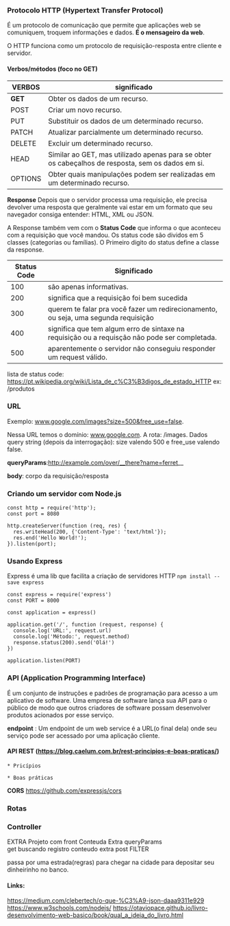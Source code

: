 
### Protocolo HTTP (Hypertext Transfer Protocol)

É um protocolo de comunicação que permite que aplicações web se comuniquem, troquem informações e dados. __É o mensageiro da web__. 

O HTTP funciona como um protocolo de requisição-resposta entre cliente e servidor. 


#### Verbos/métodos (foco no GET) 

VERBOS | significado
------------ | -------------
__GET__| Obter os dados de um recurso.
POST |	Criar um novo recurso.
PUT	| Substituir os dados de um determinado recurso.
PATCH |	Atualizar parcialmente um determinado recurso.
DELETE | Excluir um determinado recurso.
HEAD | Similar ao GET, mas utilizado apenas para se obter os cabeçalhos de resposta, sem os dados em si.
OPTIONS	| Obter quais manipulações podem ser realizadas em um determinado recurso.

**Response**
Depois que o servidor processa uma requisição, ele precisa devolver uma resposta que geralmente vai estar em um formato que seu navegador consiga entender: HTML, XML ou JSON.

A Response também vem com o __Status Code__ que informa o que aconteceu com a requisição que você mandou.
Os status code são dividos em 5 classes (categorias ou famílias). O Primeiro digito do status define a classe da response. 

Status Code | Significado
------------ | -------------
100 | são apenas informativas.
200 | significa que a requisição foi bem sucedida
300 | querem te falar pra você fazer um redirecionamento, ou seja, uma segunda requisição
400 | significa que tem algum erro de sintaxe na requisição ou a requisção não pode ser completada. 
500 | aparentemente o servidor não conseguiu responder um request válido.  

lista de status code: https://pt.wikipedia.org/wiki/Lista_de_c%C3%B3digos_de_estado_HTTP 
ex: /produtos

### URL
Exemplo: www.google.com/images?size=500&free_use=false.

Nessa URL temos o domínio: www.google.com.
A rota: /images.
Dados query string (depois da interrogação): size valendo 500 e free_use valendo false.

__queryParams__:http://example.com/over/__there?name=ferret__

__body__: corpo da requisição/resposta 


### Criando um servidor com Node.js
```
const http = require('http');
const port = 8080

http.createServer(function (req, res) {
  res.writeHead(200, {'Content-Type': 'text/html'});
  res.end('Hello World!');
}).listen(port);

```

### Usando Express
Express é uma lib que facilita a criação de servidores HTTP
`npm install --save express`

```
const express = require('express')
const PORT = 8000

const application = express()

application.get('/', function (request, response) {
  console.log('URL:', request.url)
  console.log('Método:', request.method)
  response.status(200).send('Olá!')
})

application.listen(PORT)
```

### API (Application Programming Interface)

É um conjunto de instruções e padrões de programação para acesso a um aplicativo de software. Uma empresa de software lança sua API para o público de modo que outros criadores de software possam desenvolver produtos acionados por esse serviço.


__endpoint__ : Um endpoint de um web service é a URL(o final dela) onde seu serviço pode ser acessado por uma aplicação cliente.   

#### API REST (https://blog.caelum.com.br/rest-principios-e-boas-praticas/)

    * Pricípios 

    * Boas práticas 

__CORS__ https://github.com/expressjs/cors

### Rotas


### Controller 


EXTRA 
Projeto com front 
Conteuda Extra
queryParams  
get buscando registro 
conteudo extra post FILTER 

passa por uma estrada(regras) para chegar na cidade para depositar seu dinheirinho no banco. 


#### Links:
https://medium.com/clebertech/o-que-%C3%A9-json-daaa9311e929
https://www.w3schools.com/nodejs/
https://otaviopace.github.io/livro-desenvolvimento-web-basico/book/qual_a_ideia_do_livro.html 
